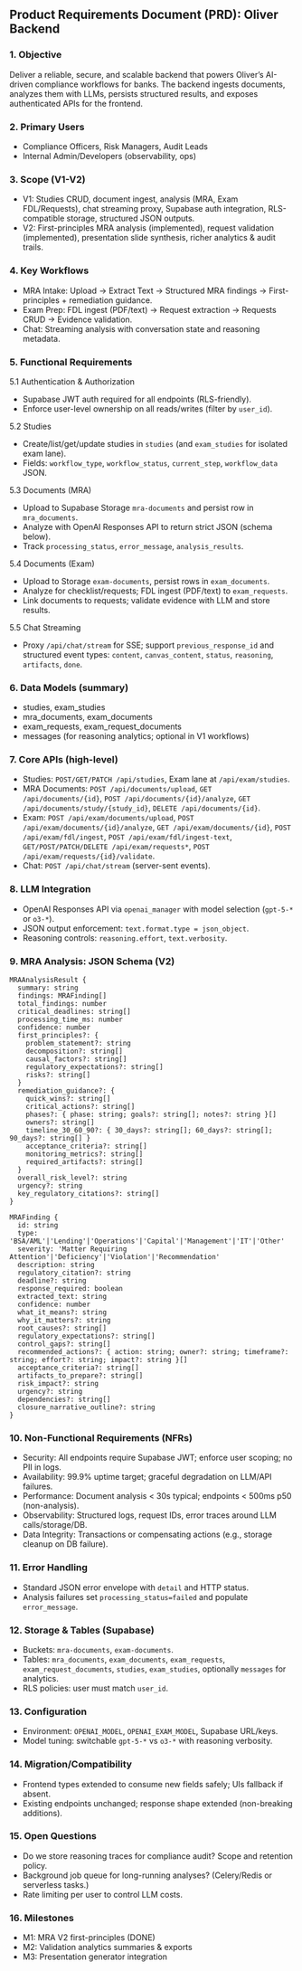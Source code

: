 ## Product Requirements Document (PRD): Oliver Backend

### 1. Objective
Deliver a reliable, secure, and scalable backend that powers Oliver’s AI-driven compliance workflows for banks. The backend ingests documents, analyzes them with LLMs, persists structured results, and exposes authenticated APIs for the frontend.

### 2. Primary Users
- Compliance Officers, Risk Managers, Audit Leads
- Internal Admin/Developers (observability, ops)

### 3. Scope (V1-V2)
- V1: Studies CRUD, document ingest, analysis (MRA, Exam FDL/Requests), chat streaming proxy, Supabase auth integration, RLS-compatible storage, structured JSON outputs.
- V2: First-principles MRA analysis (implemented), request validation (implemented), presentation slide synthesis, richer analytics & audit trails.

### 4. Key Workflows
- MRA Intake: Upload → Extract Text → Structured MRA findings → First-principles + remediation guidance.
- Exam Prep: FDL ingest (PDF/text) → Request extraction → Requests CRUD → Evidence validation.
- Chat: Streaming analysis with conversation state and reasoning metadata.

### 5. Functional Requirements

5.1 Authentication & Authorization
- Supabase JWT auth required for all endpoints (RLS-friendly).
- Enforce user-level ownership on all reads/writes (filter by `user_id`).

5.2 Studies
- Create/list/get/update studies in `studies` (and `exam_studies` for isolated exam lane).
- Fields: `workflow_type`, `workflow_status`, `current_step`, `workflow_data` JSON.

5.3 Documents (MRA)
- Upload to Supabase Storage `mra-documents` and persist row in `mra_documents`.
- Analyze with OpenAI Responses API to return strict JSON (schema below).
- Track `processing_status`, `error_message`, `analysis_results`.

5.4 Documents (Exam)
- Upload to Storage `exam-documents`, persist rows in `exam_documents`.
- Analyze for checklist/requests; FDL ingest (PDF/text) to `exam_requests`.
- Link documents to requests; validate evidence with LLM and store results.

5.5 Chat Streaming
- Proxy `/api/chat/stream` for SSE; support `previous_response_id` and structured event types: `content`, `canvas_content`, `status`, `reasoning`, `artifacts`, `done`.

### 6. Data Models (summary)
- studies, exam_studies
- mra_documents, exam_documents
- exam_requests, exam_request_documents
- messages (for reasoning analytics; optional in V1 workflows)

### 7. Core APIs (high-level)
- Studies: `POST/GET/PATCH /api/studies`, Exam lane at `/api/exam/studies`.
- MRA Documents: `POST /api/documents/upload`, `GET /api/documents/{id}`, `POST /api/documents/{id}/analyze`, `GET /api/documents/study/{study_id}`, `DELETE /api/documents/{id}`.
- Exam: `POST /api/exam/documents/upload`, `POST /api/exam/documents/{id}/analyze`, `GET /api/exam/documents/{id}`, `POST /api/exam/fdl/ingest`, `POST /api/exam/fdl/ingest-text`, `GET/POST/PATCH/DELETE /api/exam/requests*`, `POST /api/exam/requests/{id}/validate`.
- Chat: `POST /api/chat/stream` (server-sent events).

### 8. LLM Integration
- OpenAI Responses API via `openai_manager` with model selection (`gpt-5-*` or `o3-*`).
- JSON output enforcement: `text.format.type = json_object`.
- Reasoning controls: `reasoning.effort`, `text.verbosity`.

### 9. MRA Analysis: JSON Schema (V2)
```
MRAAnalysisResult {
  summary: string
  findings: MRAFinding[]
  total_findings: number
  critical_deadlines: string[]
  processing_time_ms: number
  confidence: number
  first_principles?: {
    problem_statement?: string
    decomposition?: string[]
    causal_factors?: string[]
    regulatory_expectations?: string[]
    risks?: string[]
  }
  remediation_guidance?: {
    quick_wins?: string[]
    critical_actions?: string[]
    phases?: { phase: string; goals?: string[]; notes?: string }[]
    owners?: string[]
    timeline_30_60_90?: { 30_days?: string[]; 60_days?: string[]; 90_days?: string[] }
    acceptance_criteria?: string[]
    monitoring_metrics?: string[]
    required_artifacts?: string[]
  }
  overall_risk_level?: string
  urgency?: string
  key_regulatory_citations?: string[]
}

MRAFinding {
  id: string
  type: 'BSA/AML'|'Lending'|'Operations'|'Capital'|'Management'|'IT'|'Other'
  severity: 'Matter Requiring Attention'|'Deficiency'|'Violation'|'Recommendation'
  description: string
  regulatory_citation?: string
  deadline?: string
  response_required: boolean
  extracted_text: string
  confidence: number
  what_it_means?: string
  why_it_matters?: string
  root_causes?: string[]
  regulatory_expectations?: string[]
  control_gaps?: string[]
  recommended_actions?: { action: string; owner?: string; timeframe?: string; effort?: string; impact?: string }[]
  acceptance_criteria?: string[]
  artifacts_to_prepare?: string[]
  risk_impact?: string
  urgency?: string
  dependencies?: string[]
  closure_narrative_outline?: string
}
```

### 10. Non-Functional Requirements (NFRs)
- Security: All endpoints require Supabase JWT; enforce user scoping; no PII in logs.
- Availability: 99.9% uptime target; graceful degradation on LLM/API failures.
- Performance: Document analysis < 30s typical; endpoints < 500ms p50 (non-analysis).
- Observability: Structured logs, request IDs, error traces around LLM calls/storage/DB.
- Data Integrity: Transactions or compensating actions (e.g., storage cleanup on DB failure).

### 11. Error Handling
- Standard JSON error envelope with `detail` and HTTP status.
- Analysis failures set `processing_status=failed` and populate `error_message`.

### 12. Storage & Tables (Supabase)
- Buckets: `mra-documents`, `exam-documents`.
- Tables: `mra_documents`, `exam_documents`, `exam_requests`, `exam_request_documents`, `studies`, `exam_studies`, optionally `messages` for analytics.
- RLS policies: user must match `user_id`.

### 13. Configuration
- Environment: `OPENAI_MODEL`, `OPENAI_EXAM_MODEL`, Supabase URL/keys.
- Model tuning: switchable `gpt-5-*` vs `o3-*` with reasoning verbosity.

### 14. Migration/Compatibility
- Frontend types extended to consume new fields safely; UIs fallback if absent.
- Existing endpoints unchanged; response shape extended (non-breaking additions).

### 15. Open Questions
- Do we store reasoning traces for compliance audit? Scope and retention policy.
- Background job queue for long-running analyses? (Celery/Redis or serverless tasks.)
- Rate limiting per user to control LLM costs.

### 16. Milestones
- M1: MRA V2 first-principles (DONE)
- M2: Validation analytics summaries & exports
- M3: Presentation generator integration


